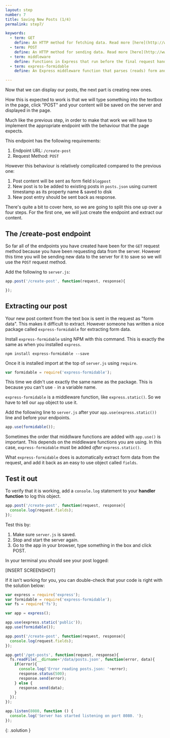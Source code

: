 ```yaml
---
layout: step
number: 7
title: Saving New Posts (1/4)
permalink: step7/

keywords:
  - term: GET
    define: An HTTP method for fetching data. Read more [here](http://www.w3schools.com/tags/ref_httpmethods.asp). For more detailed docs [read this](https://developer.mozilla.org/en-US/docs/Web/HTTP/Methods/GET)
  - term: POST
    define: An HTTP method for sending data. Read more [here](http://www.w3schools.com/tags/ref_httpmethods.asp). For more detailed docs [read this](https://developer.mozilla.org/en-US/docs/Web/HTTP/Methods/POST)
  - term: middleware
    define: Functions in Express that run before the final request handler.  A nice article explains in more depth [here](https://www.safaribooksonline.com/blog/2014/03/10/express-js-middleware-demystified)
  - term: express-formidable
    define: An Express middleware function that parses (reads) form and file data from the request.  Documentation on it [here](https://www.npmjs.com/package/express-formidable)

---
```


Now that we can display our posts, the next part is creating new ones.

How this is expected to work is that we will type something into the textbox in the page, click "POST" and your content will be saved on the server and displayed in the page.  

Much like the previous step, in order to make that work we will have to implement the appropriate endpoint with the behaviour that the page expects.

This endpoint has the following requirements:

1. Endpoint URL: `/create-post`
2. Request Method: `POST`

However this behaviour is relatively complicated compared to the previous one:

1. Post content will be sent as form field `blogpost`
2. New post is to be added to existing posts in `posts.json` using current timestamp as its property name & saved to disk
3. New post entry should be sent back as response.

There's quite a bit to cover here, so we are going to split this one up over a four steps.  For the first one, we will just create the endpoint and extract our content.

## The /create-post endpoint

So far all of the endpoints you have created have been for the `GET` request method because you have been requesting data from the server.  However this time you will be sending new data to the server for it to save so we will use the `POST` request method.  

Add the following to `server.js`:

```javascript
app.post('/create-post', function(request, response){

});
```

## Extracting our post

Your new post content from the text box is sent in the request as "form data".  This makes it difficult to extract.  However someone has written a nice package called `express-formidable` for extracting form data.

Install `express-formidable` using NPM with this command.  This is exactly the same as when you installed `express`.

```
npm install express-formidable --save
```

Once it is installed import at the top of `server.js` using `require`.  

```javascript
var formidable = require('express-formidable');
```

This time we didn't use exactly the same name as the package.  This is because you can't use `-` in a variable name.

`express-formidable` is a middleware function, like `express.static()`.  So we have to tell our `app` object to use it.

Add the following line to `server.js` after your `app.use(express.static())` line and before your endpoints.

```javascript
app.use(formidable());
```

Sometimes the order that middlware functions are added with `app.use()` is important.  This depends on the middleware functions you are using. In this case, `express-formidable` must be added *after* `express.static()`.  

What `express-formidable` does is automatically extract form data from the request, and add it back as an easy to use object called `fields`.


## Test it out
To verify that it is working, add a `console.log` statement to your **handler function** to log this object.

```javascript
app.post('/create-post', function(request, response){
  console.log(request.fields);
});
```

Test this by:

1. Make sure `server.js` is saved.
2. Stop and start the server again.
3. Go to the app in your browser, type something in the box and click POST.

In your terminal you should see your post logged:

[INSERT SCREENSHOT]

If it isn't working for you, you can double-check that your code is right with the solution below:

```javascript
var express = require('express');
var formidable = require('express-formidable');
var fs = require('fs');

var app = express();

app.use(express.static('public'));
app.use(formidable());

app.post('/create-post', function(request, response){
  console.log(request.fields);
});

app.get('/get-posts', function(request, response){
  fs.readFile(__dirname+'/data/posts.json', function(error, data){
    if(error){
      console.log('Error reading posts.json: '+error);
      response.status(500);
      response.send(error);
    } else {
      response.send(data);
    }
  });
});

app.listen(8080, function () {
  console.log('Server has started listening on port 8080. ');
});
```
{: .solution }
